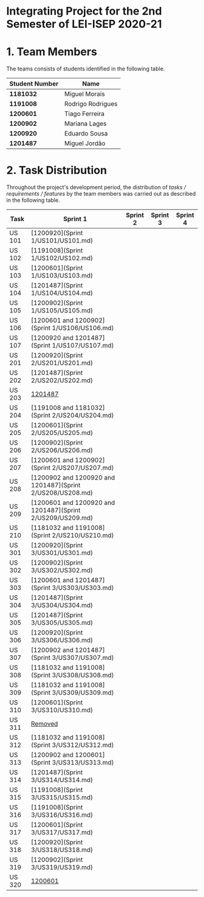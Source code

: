 # Integrating Project for the 2nd Semester of LEI-ISEP 2020-21

# 1. Team Members

The teams consists of students identified in the following table.

| Student Number | Name              |
|----------------|-------------------|
| **1181032**    | Miguel Morais     |
| **1191008**    | Rodrigo Rodrigues |
| **1200601**    | Tiago Ferreira    |
| **1200902**    | Mariana Lages     |
| **1200920**    | Eduardo Sousa     |
| **1201487**    | Miguel Jordão     |



# 2. Task Distribution ###


Throughout the project's development period, the distribution of _tasks / requirements / features_ by the team members was carried out as described in the following table.


| Task   | Sprint 1                                                   | Sprint 2 | Sprint 3 | Sprint 4 |
|--------|------------------------------------------------------------|----------|----------|----------|
| US 101 | [1200920](Sprint 1/US101/US101.md)                         |          |          |          |
| US 102 | [1191008](Sprint 1/US102/US102.md)                         |          |          |          |
| US 103 | [1200601](Sprint 1/US103/US103.md)                         |          |          |          |
| US 104 | [1201487](Sprint 1/US104/US104.md)                         |          |          |          |
| US 105 | [1200902](Sprint 1/US105/US105.md)                         |          |          |          |
| US 106 | [1200601 and 1200902](Sprint 1/US106/US106.md)             |          |          |          |
| US 107 | [1200920 and 1201487](Sprint 1/US107/US107.md)             |          |          |          |
| US 201 | [1200920](Sprint 2/US201/US201.md)                         |          |          |          |
| US 202 | [1201487](Sprint 2/US202/US202.md)                         |          |          |          |
| US 203 | [1201487]()                                                |          |          |          |
| US 204 | [1191008 and 1181032](Sprint 2/US204/US204.md)             |          |          |          |
| US 205 | [1200601](Sprint 2/US205/US205.md)                         |          |          |          |
| US 206 | [1200902](Sprint 2/US206/US206.md)                         |          |          |          |
| US 207 | [1200601 and 1200902](Sprint 2/US207/US207.md)             |          |          |          |
| US 208 | [1200902 and 1200920 and 1201487](Sprint 2/US208/US208.md) |          |          |          |
| US 209 | [1200601 and 1200920 and 1201487](Sprint 2/US209/US209.md) |          |          |          |
| US 210 | [1181032 and 1191008](Sprint 2/US210/US210.md)             |          |          |          |
| US 301 | [1200920](Sprint 3/US301/US301.md)                         |          |          |          |
| US 302 | [1200902](Sprint 3/US302/US302.md)                         |          |          |          |
| US 303 | [1200601 and 1201487](Sprint 3/US303/US303.md)             |          |          |          |
| US 304 | [1201487](Sprint 3/US304/US304.md)                         |          |          |          |
| US 305 | [1201487](Sprint 3/US305/US305.md)                         |          |          |          |
| US 306 | [1200920](Sprint 3/US306/US306.md)                         |          |          |          |
| US 307 | [1200902 and 1201487](Sprint 3/US307/US307.md)             |          |          |          |
| US 308 | [1181032 and 1191008](Sprint 3/US308/US308.md)             |          |          |          |
| US 309 | [1181032 and 1191008](Sprint 3/US309/US309.md)             |          |          |          |
| US 310 | [1200601](Sprint 3/US310/US310.md)                         |          |          |          |
| US 311 | [Removed]()                                                |          |          |          |
| US 312 | [1181032 and 1191008](Sprint 3/US312/US312.md)             |          |          |          |
| US 313 | [1200902 and 1200601](Sprint 3/US313/US313.md)             |          |          |          |
| US 314 | [1201487](Sprint 3/US314/US314.md)                         |          |          |          |
| US 315 | [1191008](Sprint 3/US315/US315.md)                         |          |          |          |
| US 316 | [1191008](Sprint 3/US316/US316.md)                         |          |          |          |
| US 317 | [1200601](Sprint 3/US317/US317.md)                         |          |          |          |
| US 318 | [1200920](Sprint 3/US318/US318.md)                         |          |          |          |
| US 319 | [1200902](Sprint 3/US319/US319.md)                         |          |          |          |
| US 320 | [1200601]()                                                |          |          |          |
